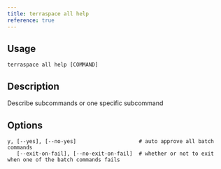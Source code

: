 ```yaml
---
title: terraspace all help
reference: true
---
```


## Usage

    terraspace all help [COMMAND]

## Description

Describe subcommands or one specific subcommand


## Options

```
y, [--yes], [--no-yes]                    # auto approve all batch commands
   [--exit-on-fail], [--no-exit-on-fail]  # whether or not to exit when one of the batch commands fails
```


